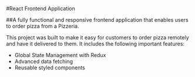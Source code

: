 #React Frontend Application

##A fully functional and responsive frontend application that enables users to order pizza from a Pizzeria.

This project was built to make it easy for customers to order pizza remotely and have it delivered to them. It includes the following important features:
- Global State Management with Redux
- Advanced data fetching 
- Reusable styled components
  
